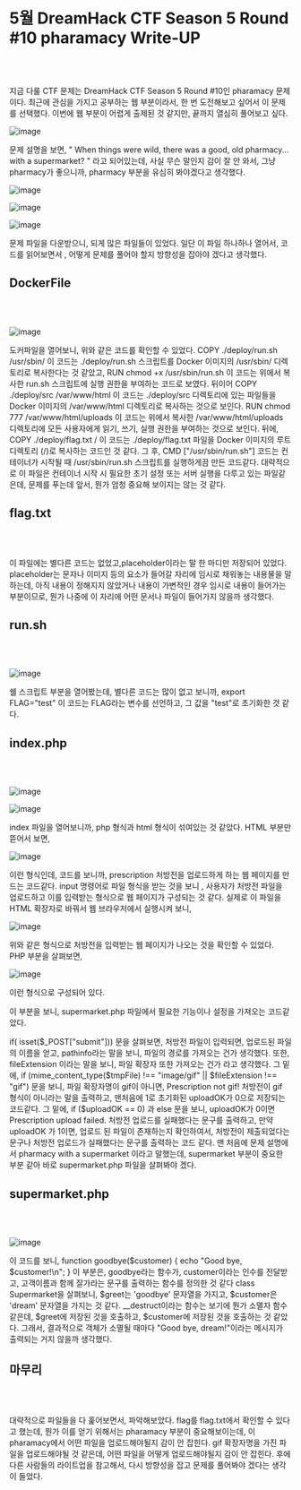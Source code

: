 <!DOCTYPE html>
<html>
<head>
    <link rel="stylesheet" type="text/css" href="style.css">
</head>
<body>
    <h1>5월 DreamHack CTF Season 5 Round #10 pharamacy Write-UP</h1>
</body>
<br>
<br>
</html>



지금 다룰 CTF 문제는 DreamHack CTF Season 5 Round #10인 pharamacy 문제이다. 최근에 관심을 가지고 공부하는 웹 부분이라서,
한 번 도전해보고 싶어서 이 문제를 선택했다. 이번에 웹 부분이 어렵게 출제된 것 같지만, 끝까지 열심히 풀어보고 싶다.


![image](https://github.com/Hyeo0n/swing/assets/163324653/0a853ece-293c-4cd2-bb01-7ffbfccfce91)


문제 설명을 보면, " When things were wild, there was a good, old pharmacy... with a supermarket? " 라고 되어있는데,
사실 무슨 말인지 감이 잘 안 와서, 그냥 pharmacy가 좋으니까, pharmacy 부분을 유심히 봐야겠다고 생각했다.


![image](https://github.com/Hyeo0n/swing/assets/163324653/cfc6015c-711f-4958-9361-570522247702)

![image](https://github.com/Hyeo0n/swing/assets/163324653/be24a10e-28d7-4b7d-80dd-7e1a393849ad)

![image](https://github.com/Hyeo0n/swing/assets/163324653/d05d4ed2-78a0-4e5e-8a9f-066ecc0be509)


문제 파일을 다운받으니, 되게 많은 파일들이 있었다. 일단 이 파일 하나하나 열어서, 코드를 읽어보면서
, 어떻게 문제를 풀어야 할지 방향성을 잡아야 겠다고 생각했다.


<!DOCTYPE html>
<html>
<head>
    <link rel="stylesheet" type="text/css" href="style.css">
</head>
<body>
    <h2>DockerFile</h2>
</body>
<br>
<br>
</html>
  
![image](https://github.com/Hyeo0n/swing/assets/163324653/d0b26092-d24b-4f76-88f9-6f626c4afd4d)


도커파일을 열어보니, 위와 같은 코드를 확인할 수 있었다. 
COPY ./deploy/run.sh /usr/sbin/ 이 코드는 ./deploy/run.sh 스크립트를 Docker 이미지의 /usr/sbin/ 디렉토리로 복사한다는 것 같았고, 
RUN chmod +x /usr/sbin/run.sh 이 코드는 위에서 복사한 run.sh 스크립트에 실행 권한을 부여하는 코드로 보였다.
뒤이어 COPY ./deploy/src /var/www/html 이 코드는 ./deploy/src 디렉토리에 있는 파일들을 Docker 이미지의 /var/www/html 디렉토리로 복사하는 것으로 보인다. 
RUN chmod 777 /var/www/html/uploads 이 코드는 위에서 복사한 /var/www/html/uploads 디렉토리에 모든 사용자에게 읽기, 쓰기, 실행 권한을 부여하는 것으로 보인다.
뒤에, COPY ./deploy/flag.txt / 이 코드는 ./deploy/flag.txt 파일을 Docker 이미지의 루트 디렉토리 (/)로 복사하는 코드인 것 같다. 
그 후, CMD ["/usr/sbin/run.sh"] 코드는 컨테이너가 시작될 때 /usr/sbin/run.sh 스크립트를 실행하게끔 만든 코드같다.
대략적으로 이 파일은 컨테이너 시작 시 필요한 초기 설정 또는 서버 실행을 다루고 있는 파일같은데, 문제를 푸는데 앞서, 뭔가 엄청 중요해 보이지는 않는 것 같다.


<!DOCTYPE html>
<html>
<head>
    <link rel="stylesheet" type="text/css" href="style.css">
</head>
<body>
    <h2>flag.txt</h2>
</body>
<br>
<br>
</html>

이 파일에는 별다른 코드는 없었고,placeholder이라는 말 한 마디만 저장되어 있었다. 
placeholder는 문자나 이미지 등의 요소가 들어갈 자리에 임시로 채워놓는 내용물을 말하는데, 아직 내용이 정해지지 않았거나 내용이 가변적인 경우 
임시로 내용이 들어가는 부분이므로, 뭔가 나중에 이 자리에 어떤 문서나 파일이 들어가지 않을까 생각했다.


<!DOCTYPE html>
<html>
<head>
    <link rel="stylesheet" type="text/css" href="style.css">
</head>
<body>
    <h2>run.sh</h2>
</body>
<br>
<br>
</html>

![image](https://github.com/Hyeo0n/swing/assets/163324653/2338fd8b-48ae-417a-9ef8-1bc52a94a2c0)

쉘 스크립트 부분을 열어봤는데, 별다른 코드는 많이 없고
보니까, export FLAG="test" 이 코드는 FLAG라는 변수를 선언하고, 그 값을 "test"로 초기화한 것 같다.

<!DOCTYPE html>
<html>
<head>
    <link rel="stylesheet" type="text/css" href="style.css">
</head>
<body>
    <h2>index.php</h2>
</body>
<br>
<br>
</html>

![image](https://github.com/Hyeo0n/swing/assets/163324653/37bbb455-eaaa-4ed9-beba-90550bfb6ee2)


![image](https://github.com/Hyeo0n/swing/assets/163324653/d402268f-8b97-41e3-9d6f-df74a3910124)

index 파일을 열어보니까, php 형식과 html 형식이 섞여있는 것 같았다. 
HTML 부분만 뜯어서 보면,

![image](https://github.com/Hyeo0n/swing/assets/163324653/a4e00b20-b513-4f1e-a2fe-eb72ab7a140c)

이런 형식인데, 코드를 보니까, prescription 처방전을 업로드하게 하는 웹 페이지를 만드는 코드같다. input 명령어로 파일 형식을 받는 것을 보니
, 사용자가 처방전 파일을 업로드하고 이를 입력받는 형식으로 웹 페이지가 구성되는 것 같다. 실제로 이 파일을 HTML 확장자로 바꿔서 웹 브라우저에서 실행시켜 보니, 

![image](https://github.com/Hyeo0n/swing/assets/163324653/4c5762ff-50c4-43a2-9158-a13fced2e541)


위와 같은 형식으로 처방전을 입력받는 웹 페이지가 나오는 것을 확인할 수 있었다. PHP 부분을 살펴보면,


![image](https://github.com/Hyeo0n/swing/assets/163324653/673fd7dd-549e-487e-83f2-d07ecb1b28b8)


이런 형식으로 구성되어 있다. 
<?php require("supermarket.php"); ?> 이 부분을 보니, supermarket.php 파일에서 필요한 기능이나 설정을 가져오는 코드같았다. 
if( isset($_POST["submit"])) 문을 살펴보면, 처방전 파일이 입력되면, 업로드된 파일의 이름을 얻고, pathinfo라는 말을 보니, 파일의 경로를 가져오는 건가 생각했다.
또한, fileExtension 이라는 말을 보니, 파일 확장자 또한 가져오는 건가 라고 생각했다. 
그 밑에,  if (mime_content_type($tmpFile) !== "image/gif" || $fileExtension !== "gif") 문을 보니,
파일 확장자명이 gif이 아니면, Prescription not gif! 처방전이 gif 형식이 아니라는 말을 출력하고, 맨처음에 1로 초기화된 uploadOK가 0으로 저장되는 코드같다. 
그 밑에,  if ($uploadOK == 0) 과 else 문을 보니, uploadOK가 0이면 Prescription upload failed. 처방전 업로드를 실패했다는 문구를 출력하고,
만약 uploadOK 가 1이면, 업로드 된 파일이 존재하는지 확인하여서, 처방전이 제출되었다는 문구나 처방전 업로드가 실패했다는 문구를 출력하는 코드 같다. 
맨 처음에 문제 설명에서  pharmacy with a supermarket 이라고 말했는데, supermarket 부분이 중요한 부분 같아 바로 supermarket.php 파일을 살펴봐야 겠다.

<!DOCTYPE html>
<html>
<head>
    <link rel="stylesheet" type="text/css" href="style.css">
</head>
<body>
    <h2>supermarket.php</h2>
</body>
<br>
<br>
</html>

![image](https://github.com/Hyeo0n/swing/assets/163324653/27e76f6c-5bce-47f2-a0e6-bce0aa32e9b3)

이 코드를 보니,
function goodbye($customer) { echo "Good bye, $customer!\n"; } 이 부분은, goodbye라는 함수가, customer이라는 인수를 전달받고, 고객이름과 함께 잘가라는 문구를 출력하는 함수를 정의한 것 같다
class Supermarket을 살펴보니, $greet는 'goodbye' 문자열을 가지고, $customer은 'dream' 문자열을 가지는 것 같다. __destruct이라는 함수는 보기에 뭔가 소멸자 함수 같은데, 
$greet에 저장된 것을 호출하고, $customer에 저장된 것을 호출하는 것 같았다. 그래서, 결과적으로 객체가 소멸될 때마다 "Good bye, dream!"이라는 메시지가 출력되는 거지 않을까 생각했다.


<!DOCTYPE html>
<html>
<head>
    <link rel="stylesheet" type="text/css" href="style.css">
</head>
<body>
    <h2>마무리</h2>
</body>
<br>
<br>
</html>

대략적으로 파일들을 다 훑어보면서, 파악해보았다. flag를 flag.txt에서 확인할 수 있다고 했는데, 뭔가 이를 얻기 위해서는 pharamacy 부분이 중요해보이는데, 이 pharamacy에서 어떤 파일을 업로드해야될지 감이 안 잡힌다. gif 확장자명을 가진 파일을 업로드해야될 것 같은데, 어떤 파일을 어떻게 업로드해야될지 감이 안 잡힌다. 
후에 다른 사람들의 라이트업을 참고해서, 다시 방향성을 잡고 문제를 풀어봐야 겠다는 생각이 들었다. 
